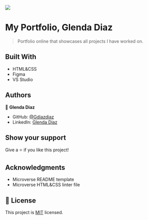 ![](https://img.shields.io/badge/Microverse-blueviolet)

# My Portfolio, Glenda Diaz

> Portfolio online that showcases all projects I have worked on.


## Built With

- HTML&CSS
- Figma
- VS Studio



## Authors

👤 **Glenda Diaz**

- GitHub: [@Gdiazdiaz](https://github.com/Gdiazdiaz)
- LinkedIn: [Glenda Diaz](www.linkedin.com/in/glendadiazz)


## Show your support

Give a ⭐️ if you like this project!

## Acknowledgments

- Microverse README template
- Microverse HTML&CSS linter file

## 📝 License

This project is [MIT](./LICENSE) licensed.